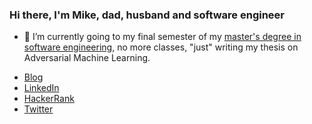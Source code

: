 ### Hi there, I'm Mike, dad, husband and software engineer

- 🔭  I’m currently going to my final semester of my [master's degree in software engineering](https://www.cs.ut.ee/en/studying/software-engineering-msc), no more classes, "just" writing my thesis on Adversarial Machine Learning.

* [Blog](https://softwareengineering.netlify.app/)
* [LinkedIn](https://www.linkedin.com/in/mikecamara)
* [HackerRank](https://www.hackerrank.com/mikecamara)
* [Twitter](https://www.twitter.com/mikegomescamara)

